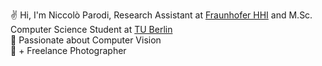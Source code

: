 ✌️ Hi, I'm Niccolò Parodi, Research Assistant at <a href="https://www.hhi.fraunhofer.de/en/index.html">Fraunhofer HHI</a> and M.Sc. Computer Science Student at <a href="https://www.tu.berlin/en/">TU Berlin</a> <br>
👀 Passionate about Computer Vision <br>
📸 + Freelance Photographer
